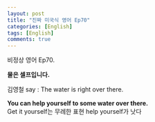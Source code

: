 ```yaml
---
layout: post
title: "진짜 미국식 영어 Ep70"
categories: [English]
tags: [English]
comments: true
---
```


비정상 영어 Ep70.

<b>물은 셀프입니다.</b>

김영철 say : The water is right over there.

<b>You can help yourself to some water over there.</b> <br> 
Get it yourself는 무례한 표현 help yourself가 낫다 
